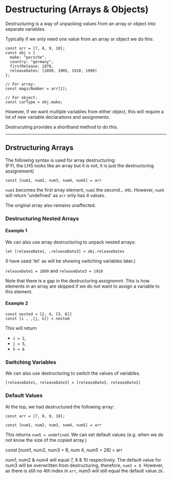 # Destructuring (Arrays & Objects)

Destructuring is a way of unpacking values from an array or object into separate variables.

Typically if we only need one value from an array or object we do this:

```
const arr = [7, 8, 9, 10];
const obj = {
  make: "porsche",
  country: "germany",
  firstRelease: 1878,
  releaseDates: [1899, 1905, 1910, 1999]
};

// For array:
const magicNumber = arr[1];

// For object:
const carType = obj.make;
```

However, if we want multiple variables from either object, this will require a lot of new variable declarations and assignments.

Destrucuting provides a shorthand method to do this.

---

## Drstructuring Arrays

The following syntax is used for array destructuring: <br>(FYI, the LHS looks like an array but it is not, it is just the destructuring assignement)

```
const [num1, num2, num3, num4, num5] = arr
```

`num1` becomes the first array element, `num2` the second... etc. However, `num5` will return 'undefined' as `arr` only has 4 values.

The original array also remains unaffected.

### Destructuring Nested Arrays

#### Example 1

We can also use array destructuring to unpack nested arrays:

```
let [releaseDate1, ,releaseDate3] = obj.releaseDates
```

(I have used 'let' as will be showing switching variables later.)

`releaseDate1 = 1899` and `releaseDate3 = 1910`

Note that there is a gap in the destructuring assignemnt. This is how elements in an array are skipped if we do not want to assign a variable to this element.

#### Example 2

```
const nested = [2, 4, [5, 6]]
const [i , ,[j, k]] = nested
```

This will return

- `i = 2`,
- `j = 5`,
- `k = 6`

### Switching Variables

We can also use destructuring to switch the values of variables.

```
[releaseDate1, releaseDate3] = [releaseDate3, releaseDate1]
```

### Default Values

At the top, we had destructured the following array:

```
const arr = [7, 8, 9, 10];

const [num1, num2, num3, num4, num5] = arr
```

This returns `num5 = undefined`. We can set default values (e.g. when we do not know the size of the copied array.)

const [num1, num2, num3 = 8, num 4, num5 = 28] = arr

num1, num2 & num4 will equal 7, 8 & 10 respectively. The default value for num3 will be overwritten from destructuring, therefore, `num3 = 9`. However, as there is still no 4th index in `arr`, num5 will still equal the default value `28`.
